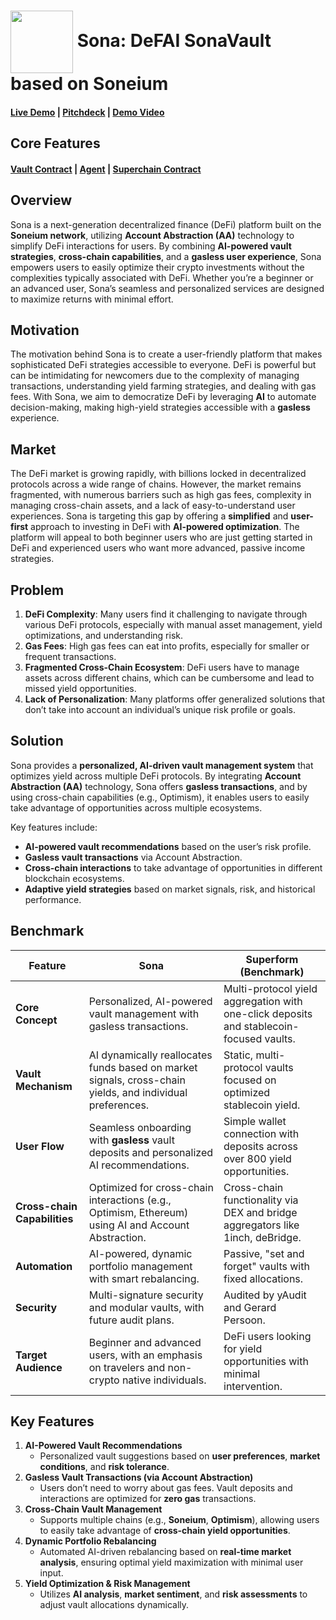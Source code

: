 <h1>
    <img src=https://github.com/user-attachments/assets/2e0f96b7-4c84-47a1-b52a-3cddf773182e align=center width="100" height="100"> Sona: DeFAI SonaVault based on Soneium
</h1>

#### [Live Demo]() | [Pitchdeck]() | [Demo Video]()

## Core Features
#### [Vault Contract]() | [Agent]() | [Superchain Contract]()

## Overview

Sona is a next-generation decentralized finance (DeFi) platform built on the **Soneium network**, utilizing **Account Abstraction (AA)** technology to simplify DeFi interactions for users. By combining **AI-powered vault strategies**, **cross-chain capabilities**, and a **gasless user experience**, Sona empowers users to easily optimize their crypto investments without the complexities typically associated with DeFi. Whether you’re a beginner or an advanced user, Sona’s seamless and personalized services are designed to maximize returns with minimal effort.

## Motivation

The motivation behind Sona is to create a user-friendly platform that makes sophisticated DeFi strategies accessible to everyone. DeFi is powerful but can be intimidating for newcomers due to the complexity of managing transactions, understanding yield farming strategies, and dealing with gas fees. With Sona, we aim to democratize DeFi by leveraging **AI** to automate decision-making, making high-yield strategies accessible with a **gasless** experience.

## Market

The DeFi market is growing rapidly, with billions locked in decentralized protocols across a wide range of chains. However, the market remains fragmented, with numerous barriers such as high gas fees, complexity in managing cross-chain assets, and a lack of easy-to-understand user experiences. Sona is targeting this gap by offering a **simplified** and **user-first** approach to investing in DeFi with **AI-powered optimization**. The platform will appeal to both beginner users who are just getting started in DeFi and experienced users who want more advanced, passive income strategies.

## Problem

1. **DeFi Complexity**: Many users find it challenging to navigate through various DeFi protocols, especially with manual asset management, yield optimizations, and understanding risk.
2. **Gas Fees**: High gas fees can eat into profits, especially for smaller or frequent transactions.
3. **Fragmented Cross-Chain Ecosystem**: DeFi users have to manage assets across different chains, which can be cumbersome and lead to missed yield opportunities.
4. **Lack of Personalization**: Many platforms offer generalized solutions that don’t take into account an individual’s unique risk profile or goals.

## Solution

Sona provides a **personalized, AI-driven vault management system** that optimizes yield across multiple DeFi protocols. By integrating **Account Abstraction (AA)** technology, Sona offers **gasless transactions**, and by using cross-chain capabilities (e.g., Optimism), it enables users to easily take advantage of opportunities across multiple ecosystems.

Key features include:

- **AI-powered vault recommendations** based on the user’s risk profile.
- **Gasless vault transactions** via Account Abstraction.
- **Cross-chain interactions** to take advantage of opportunities in different blockchain ecosystems.
- **Adaptive yield strategies** based on market signals, risk, and historical performance.

## Benchmark

| Feature | **Sona** | **Superform (Benchmark)** |
| --- | --- | --- |
| **Core Concept** | Personalized, AI-powered vault management with gasless transactions. | Multi-protocol yield aggregation with one-click deposits and stablecoin-focused vaults. |
| **Vault Mechanism** | AI dynamically reallocates funds based on market signals, cross-chain yields, and individual preferences. | Static, multi-protocol vaults focused on optimized stablecoin yield. |
| **User Flow** | Seamless onboarding with **gasless** vault deposits and personalized AI recommendations. | Simple wallet connection with deposits across over 800 yield opportunities. |
| **Cross-chain Capabilities** | Optimized for cross-chain interactions (e.g., Optimism, Ethereum) using AI and Account Abstraction. | Cross-chain functionality via DEX and bridge aggregators like 1inch, deBridge. |
| **Automation** | AI-powered, dynamic portfolio management with smart rebalancing. | Passive, "set and forget" vaults with fixed allocations. |
| **Security** | Multi-signature security and modular vaults, with future audit plans. | Audited by yAudit and Gerard Persoon. |
| **Target Audience** | Beginner and advanced users, with an emphasis on travelers and non-crypto native individuals. | DeFi users looking for yield opportunities with minimal intervention. |

## Key Features

1. **AI-Powered Vault Recommendations**
    - Personalized vault suggestions based on **user preferences**, **market conditions**, and **risk tolerance**.
2. **Gasless Vault Transactions (via Account Abstraction)**
    - Users don’t need to worry about gas fees. Vault deposits and interactions are optimized for **zero gas** transactions.
3. **Cross-Chain Vault Management**
    - Supports multiple chains (e.g., **Soneium**, **Optimism**), allowing users to easily take advantage of **cross-chain yield opportunities**.
4. **Dynamic Portfolio Rebalancing**
    - Automated AI-driven rebalancing based on **real-time market analysis**, ensuring optimal yield maximization with minimal user input.
5. **Yield Optimization & Risk Management**
    - Utilizes **AI analysis**, **market sentiment**, and **risk assessments** to adjust vault allocations dynamically.
